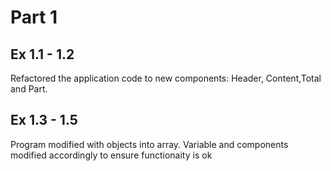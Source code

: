 # Part 1

## Ex 1.1 - 1.2

Refactored the application code to new components: Header, Content,Total and Part.

## Ex 1.3 - 1.5

Program modified with objects into array. Variable and components modified accordingly to ensure functionaity is ok